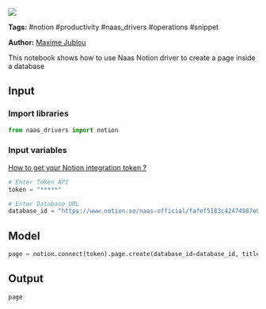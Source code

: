 <a href="https://app.naas.ai/user-redirect/naas/downloader?url=https://raw.githubusercontent.com/jupyter-naas/awesome-notebooks/master/Notion/Notion_Create_page.ipynb" target="_parent"><img src="https://naasai-public.s3.eu-west-3.amazonaws.com/open_in_naas.svg"/></a>

**Tags:** #notion #productivity #naas_drivers #operations #snippet

**Author:** [Maxime Jublou](https://www.linkedin.com/in/maximejublou)

This notebook shows how to use Naas Notion driver to create a page inside a database

## Input

### Import libraries


```python
from naas_drivers import notion 
```

### Input variables
<a href='https://docs.naas.ai/drivers/notion'>How to get your Notion integration token ?</a>


```python
# Enter Token API
token = "*****"

# Enter Database URL
database_id = "https://www.notion.so/naas-official/fafef5183c42474987e002d30ba55d18?v=814c0ec7f34a4395aba47c4eeced603f"
```

## Model


```python
page = notion.connect(token).page.create(database_id=database_id, title="My new page")
```

## Output


```python
page
```
